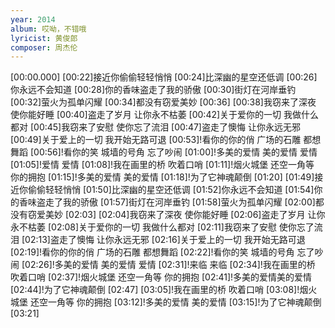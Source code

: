 ```yaml
---
year: 2014
album: 哎呦，不错哦
lyricist: 黄俊郎
composer: 周杰伦
---
```

[00:00.000]
[00:22]接近你偷偷轻轻悄悄
[00:24]比深幽的星空还低调
[00:26]你永远不会知道
[00:28]你的香味盗走了我的骄傲
[00:30]街灯在河岸垂钓
[00:32]萤火为孤单闪耀
[00:34]都没有窃爱美妙
[00:36]
[00:38]我窃来了深夜 使你能好睡
[00:40]盗走了岁月 让你永不枯萎
[00:42]关于爱你的一切 我做什么都对
[00:45]我窃来了安慰 使你忘了流泪
[00:47]盗走了懊悔 让你永远无邪
[00:49]关于爱上的一切 我开始无路可退
[00:53]!看你的你的俏 广场的石雕 都想舞蹈
[00:56]!看你的笑 城墙的号角 忘了吵闹
[01:00]!多美的爱情 美的爱情 爱情
[01:05]!爱情 爱情
[01:08]!我在画里的桥 吹着口哨
[01:11]!烟火城堡 还空一角等 你的拥抱
[01:15]!多美的爱情 美的爱情
[01:18]!为了它神魂颠倒
[01:20]
[01:49]接近你偷偷轻轻悄悄
[01:50]比深幽的星空还低调
[01:52]你永远不会知道
[01:54]你的香味盗走了我的骄傲
[01:57]街灯在河岸垂钓
[01:58]萤火为孤单闪耀
[02:00]都没有窃爱美妙
[02:03]
[02:04]我窃来了深夜 使你能好睡
[02:06]盗走了岁月 让你永不枯萎
[02:08]关于爱你的一切 我做什么都对
[02:11]我窃来了安慰 使你忘了流泪
[02:13]盗走了懊悔 让你永远无邪
[02:16]关于爱上的一切 我开始无路可退
[02:19]!看你的你的俏 广场的石雕 都想舞蹈
[02:22]!看你的笑 城墙的号角 忘了吵闹
[02:26]!多美的爱情 美的爱情 爱情
[02:31]!来临 来临
[02:34]!我在画里的桥 吹着口哨
[02:37]!烟火城堡 还空一角等 你的拥抱
[02:41]!多美的爱情美的爱情
[02:44]!为了它神魂颠倒
[02:47]
[03:05]!我在画里的桥 吹着口哨
[03:08]!烟火城堡 还空一角等 你的拥抱
[03:12]!多美的爱情 美的爱情
[03:15]!为了它神魂颠倒
[03:21]